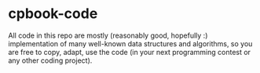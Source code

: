# cpbook-code


All code in this repo are mostly (reasonably good, hopefully :) implementation of many well-known data structures and algorithms,
so you are free to copy, adapt, use the code (in your next programming contest or any other coding project).
